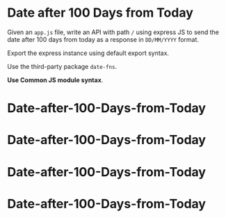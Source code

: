 # Date after 100 Days from Today

Given an `app.js` file, write an API with path `/` using express JS to send the date after 100 days from today as a response in `DD/MM/YYYY` format.

Export the express instance using default export syntax.

Use the third-party package `date-fns`.

<b>Use Common JS module syntax</b>.
# Date-after-100-Days-from-Today
# Date-after-100-Days-from-Today
# Date-after-100-Days-from-Today
# Date-after-100-Days-from-Today
